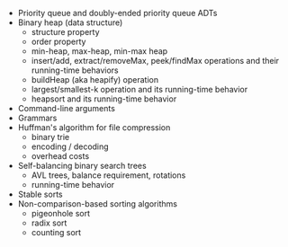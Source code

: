 - Priority queue and doubly-ended priority queue ADTs
- Binary heap (data structure)
    - structure property
    - order property
    - min-heap, max-heap, min-max heap
    - insert/add, extract/removeMax, peek/findMax operations and their running-time behaviors
    - buildHeap (aka heapify) operation
    - largest/smallest-k operation and its running-time behavior
    - heapsort and its running-time behavior
- Command-line arguments
- Grammars
- Huffman's algorithm for file compression
    - binary trie
    - encoding / decoding
    - overhead costs
- Self-balancing binary search trees 
    - AVL trees, balance requirement, rotations
    - running-time behavior
- Stable sorts
- Non-comparison-based sorting algorithms
    - pigeonhole sort
    - radix sort
    - counting sort